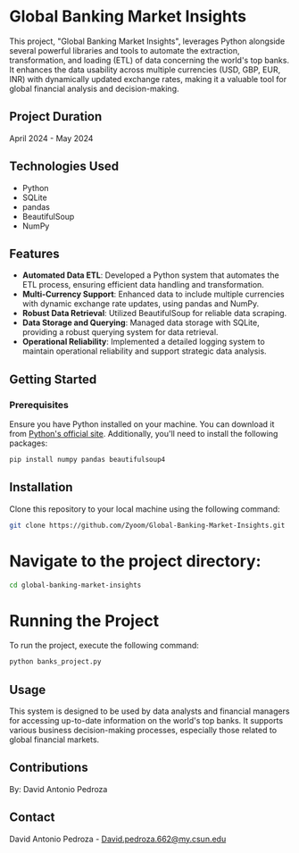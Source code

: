 # Global Banking Market Insights

This project, "Global Banking Market Insights", leverages Python alongside several powerful libraries and tools to automate the extraction, transformation, and loading (ETL) of data concerning the world's top banks. It enhances the data usability across multiple currencies (USD, GBP, EUR, INR) with dynamically updated exchange rates, making it a valuable tool for global financial analysis and decision-making.

## Project Duration
April 2024 - May 2024

## Technologies Used
- Python
- SQLite
- pandas
- BeautifulSoup
- NumPy

## Features
- **Automated Data ETL**: Developed a Python system that automates the ETL process, ensuring efficient data handling and transformation.
- **Multi-Currency Support**: Enhanced data to include multiple currencies with dynamic exchange rate updates, using pandas and NumPy.
- **Robust Data Retrieval**: Utilized BeautifulSoup for reliable data scraping.
- **Data Storage and Querying**: Managed data storage with SQLite, providing a robust querying system for data retrieval.
- **Operational Reliability**: Implemented a detailed logging system to maintain operational reliability and support strategic data analysis.

## Getting Started

### Prerequisites
Ensure you have Python installed on your machine. You can download it from [Python's official site](https://www.python.org/downloads/). Additionally, you'll need to install the following packages:

```bash
pip install numpy pandas beautifulsoup4
```
## Installation
Clone this repository to your local machine using the following command:
```bash
git clone https://github.com/Zyoom/Global-Banking-Market-Insights.git
```
# Navigate to the project directory:
```bash
cd global-banking-market-insights
```
# Running the Project
To run the project, execute the following command:
```bash
python banks_project.py
```

## Usage
This system is designed to be used by data analysts and financial managers for accessing up-to-date information on the world's top banks. It supports various business decision-making processes, especially those related to global financial markets.

## Contributions
By: David Antonio Pedroza

## Contact 
David Antonio Pedroza - David.pedroza.662@my.csun.edu


